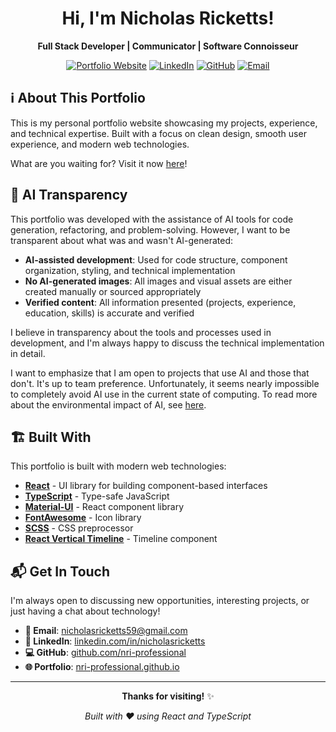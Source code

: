 <div align="center">

# Hi, I'm Nicholas Ricketts!

**Full Stack Developer | Communicator | Software Connoisseur**

[![Portfolio Website](https://img.shields.io/badge/🌐_Portfolio-Live-blue)](https://nri-professional.github.io/)
[![LinkedIn](https://img.shields.io/badge/LinkedIn-Connect-0077B5?logo=linkedin&logoColor=white)](https://www.linkedin.com/in/nicholasricketts/)
[![GitHub](https://img.shields.io/badge/GitHub-Follow-181717?logo=github&logoColor=white)](https://github.com/nri-professional)
[![Email](https://img.shields.io/badge/Email-Contact-D14836?logo=gmail&logoColor=white)](mailto:nicholasricketts59@gmail.com)

</div>



## ℹ️ About This Portfolio

This is my personal portfolio website showcasing my projects, experience, and technical expertise. Built with a focus on clean design, smooth user experience, and modern web technologies.

What are you waiting for? Visit it now [here](https://nri-professional.github.io/)!

## 🤖 AI Transparency

This portfolio was developed with the assistance of AI tools for code generation, refactoring, and problem-solving. However, I want to be transparent about what was and wasn't AI-generated:

- **AI-assisted development**: Used for code structure, component organization, styling, and technical implementation
- **No AI-generated images**: All images and visual assets are either created manually or sourced appropriately
- **Verified content**: All information presented (projects, experience, education, skills) is accurate and verified

I believe in transparency about the tools and processes used in development, and I'm always happy to discuss the technical implementation in detail.

I want to emphasize that I am open to projects that use AI and those that don't. It's up to team preference. Unfortunately, it seems nearly impossible to completely avoid AI use in the current state of computing. To read more about the environmental impact of AI, see [here](https://news.mit.edu/2025/explained-generative-ai-environmental-impact-0117).

## 🏗️ Built With

This portfolio is built with modern web technologies:

- **[React](https://reactjs.org/)** - UI library for building component-based interfaces
- **[TypeScript](https://www.typescriptlang.org/)** - Type-safe JavaScript
- **[Material-UI](https://mui.com/)** - React component library
- **[FontAwesome](https://fontawesome.com/)** - Icon library
- **[SCSS](https://sass-lang.com/)** - CSS preprocessor
- **[React Vertical Timeline](https://github.com/stephane-monnot/react-vertical-timeline)** - Timeline component

## 📬 Get In Touch

I'm always open to discussing new opportunities, interesting projects, or just having a chat about technology!

- **📧 Email**: [nicholasricketts59@gmail.com](mailto:nicholasricketts59@gmail.com)
- **💼 LinkedIn**: [linkedin.com/in/nicholasricketts](https://www.linkedin.com/in/nicholasricketts/)
- **💻 GitHub**: [github.com/nri-professional](https://github.com/nri-professional)
- **🌐 Portfolio**: [nri-professional.github.io](https://nri-professional.github.io/)

---

<div align="center">

**Thanks for visiting!** ✨

*Built with ❤️ using React and TypeScript*

</div>

